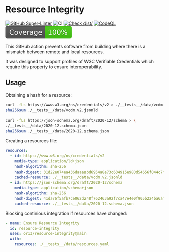 # Resource Integrity

[![GitHub Super-Linter](https://github.com/actions/typescript-action/actions/workflows/linter.yml/badge.svg)](https://github.com/super-linter/super-linter)
![CI](https://github.com/actions/typescript-action/actions/workflows/ci.yml/badge.svg)
[![Check dist/](https://github.com/actions/typescript-action/actions/workflows/check-dist.yml/badge.svg)](https://github.com/actions/typescript-action/actions/workflows/check-dist.yml)
[![CodeQL](https://github.com/actions/typescript-action/actions/workflows/codeql-analysis.yml/badge.svg)](https://github.com/actions/typescript-action/actions/workflows/codeql-analysis.yml)
[![Coverage](./badges/coverage.svg)](./badges/coverage.svg)

This GitHub action prevents software from building where there is a mismatch
between remote and local resources.

It was designed to support profiles of W3C Verifiable Credentials which require
this property to ensure interoperability.

## Usage

Obtaining a hash for a resource:

```bash
curl -fLs https://www.w3.org/ns/credentials/v2 > ./__tests__/data/vcdm.v2.jsonld
sha256sum ./__tests__/data/vcdm.v2.jsonld

curl -fLs https://json-schema.org/draft/2020-12/schema > \
./__tests__/data/2020-12.schema.json
sha256sum ./__tests__/data/2020-12.schema.json
```

Creating a resources file:

```yaml
resources:
  - id: https://www.w3.org/ns/credentials/v2
    media-type: application/ld+json
    hash-algorithm: sha-256
    hash-digest: 31d22e074ea436daaaabd6954a8e73c634915e980d54656f044c7fb26fb490f6
    cached-resource: ./__tests__/data/vcdm.v2.jsonld
  - id: https://json-schema.org/draft/2020-12/schema
    media-type: application/schema+json
    hash-algorithm: sha-256
    hash-digest: 41da76f5afb7ce062d248f762463a92f7ca47e4e0f905b224ba6afeef91ded0f
    cached-resource: ./__tests__/data/2020-12.schema.json
```

Blocking continious integration if resources have changed:

```yaml
- name: Ensure Resource Integrity
  id: resource-integrity
  uses: or13/resource-integrity@main
  with:
    resources: ./__tests__/data/resources.yaml
```
